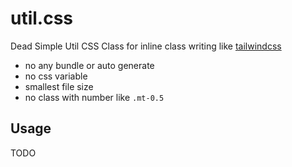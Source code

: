 # util.css

Dead Simple Util CSS Class for inline class writing like [tailwindcss](https://tailwindcss.com/)

- no any bundle or auto generate
- no css variable
- smallest file size
- no class with number like `.mt-0.5`

## Usage

TODO
